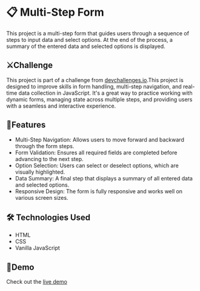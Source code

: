 
# :clipboard: Multi-Step Form

This project is a multi-step form that guides users through a sequence of steps to input data and select options. At the end of the process, a summary of the entered data and selected options is displayed.


## :crossed_swords:Challenge 

This project is part of a challenge from [devchallenges.io](https://devchallenges.io/challenge/multi-step-register-form).This project is designed to improve skills in form handling, multi-step navigation, and real-time data collection in JavaScript. It's a great way to practice working with dynamic forms, managing state across multiple steps, and providing users with a seamless and interactive experience.
## :pushpin:Features
- Multi-Step Navigation: Allows users to move forward and backward through the form steps.
- Form Validation: Ensures all required fields are completed before advancing to the next step.
- Option Selection: Users can select or deselect options, which are visually highlighted.
- Data Summary: A final step that displays a summary of all entered data and selected options.
- Responsive Design: The form is fully responsive and works well on various screen sizes.

## 🛠 Technologies Used
- HTML
- CSS
- Vanilla JavaScript


## :rocket:Demo
Check out the [live demo](https://israa27.github.io/multi-step-register/) 
